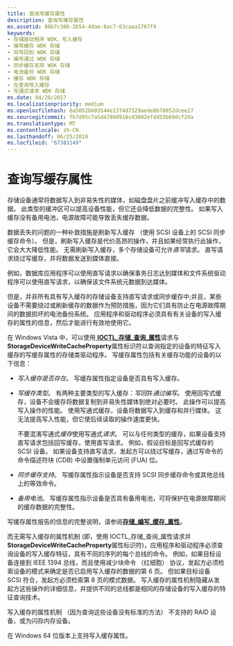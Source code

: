 ```yaml
---
title: 查询写缓存属性
description: 查询写缓存属性
ms.assetid: 80b7c366-3b54-4dae-8ac7-63caaa1767f9
keywords:
- 存储驱动程序 WDK，写入缓存
- 编写缓存 WDK 存储
- 将写回到 WDK 存储
- 编写通过 WDK 存储
- 同步缓存支持 WDK 存储
- 电池备份 WDK 存储
- 缓存 WDK 存储
- 在查询写入缓存
- 写通式请求 WDK 存储
ms.date: 04/20/2017
ms.localizationpriority: medium
ms.openlocfilehash: 6a5052b603544e1374d7329aede8b78052dcee27
ms.sourcegitcommit: fb7d95c7a5d47860918cd3602efdd33b69dcf2da
ms.translationtype: MT
ms.contentlocale: zh-CN
ms.lasthandoff: 06/25/2019
ms.locfileid: "67383149"
---
```

# <a name="querying-for-the-write-cache-property"></a>查询写缓存属性


存储设备通常将数据写入到非易失性的媒体，如磁盘盘片之前缓冲写入缓存中的数据。 此类型的缓冲区可以提高设备性能，但它还会降低数据的完整性。 如果写入缓存没有备用电池，电源故障可能导致丢失缓存数据。

数据丢失的问题的一种补救措施是刷新写入缓存 （使用 SCSI 设备上的 SCSI 同步缓存命令）。 但是，刷新写入缓存是代价高昂的操作，并且如果经常执行此操作，它会大大降低性能。 无需刷新写入缓存，多个存储设备可允许*直写*请求。 直写请求绕过写缓存，并将数据发送到媒体直接。

例如，数据库应用程序可以使用直写请求以确保事务日志达到媒体和文件系统驱动程序可以使用直写请求，以确保该文件系统元数据到达媒体。

但是，并非所有具有写入缓存的存储设备支持直写请求或同步缓存中;并且，某些设备不需要绕过或刷新缓存的数据作为预防措施，因为它们具有防止在电源故障期间的数据损坏的电池备份系统。 应用程序和驱动程序必须具有有关设备的写入缓存的属性的信息，然后才能进行有效地使用它。

在 Windows Vista 中，可以使用[ **IOCTL\_存储\_查询\_属性**](https://docs.microsoft.com/windows-hardware/drivers/ddi/content/ntddstor/ni-ntddstor-ioctl_storage_query_property)请求与**StorageDeviceWriteCacheProperty**属性标识符以查询指定的设备的特征写入缓存的写缓存属性的存储类驱动程序。 写缓存属性包括有关缓存功能的设备的以下信息：

-   *写入缓存是否存在*。 写缓存属性指定设备是否具有写入缓存。

-   *写缓存类型*。 有两种主要类型的写入缓存：*写回*并*通过编写*。 使用回写式缓存，设备不会缓存将数据复制到非易失性媒体到绝对必要时。 此操作可以提高写入操作的性能。 使用写通式缓存，设备将数据写入到缓存和并行媒体。 这无法提高写入性能，但它使后续读取的操作速度更快。

    不要混淆写通式*缓存*使用写通式*请求*。 可以与任何类型的缓存，如果设备支持直写请求包括回写缓存，使用直写请求。 例如，假设目标是回写式缓存的 SCSI 设备。 如果设备支持直写请求，发起方可以绕过写缓存，通过写命令的命令描述符块 (CDB) 中设置强制单元访问 (FUA) 位。

-   *同步缓存支持*。 写缓存属性指示设备是否支持 SCSI 同步缓存命令或其他总线上的等效命令。

-   *备用电池*。 写缓存属性指示设备是否具有备用电池，可将保护在电源故障期间的缓存数据的完整性。

写缓存属性报告的信息的完整说明，请参阅[**存储\_编写\_缓存\_属性**](https://docs.microsoft.com/windows-hardware/drivers/ddi/content/ntddstor/ns-ntddstor-_storage_write_cache_property)。

而无需写入缓存的属性机制 (即，使用 IOCTL\_存储\_查询\_属性请求并**StorageDeviceWriteCacheProperty**属性标识符)，应用程序和驱动程序必须查询设备的写入缓存特征，具有不同的序列的每个总线的命令。 例如，如果目标设备连接到 IEEE 1394 总线，而且使用减少块命令 （红细胞） 协议，发起方必须检索设备的模式来确定是否已启用写入缓存的数据的第 6 页。 但如果目标设备 SCSI 符合，发起方必须检索第 8 页的模式数据。 写入缓存的属性机制隐藏从发起方这些操作的详细信息，并提供不同的总线都是相同的存储设备的写入缓存的特征查询技术。

写入缓存的属性机制 （因为查询这些设备没有标准的方法） 不支持的 RAID 设备，或为闪存内存设备。

在 Windows 64 位版本上支持写入缓存属性。

 

 




